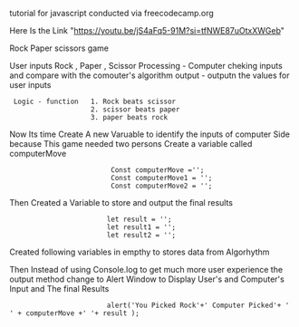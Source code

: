 tutorial for javascript conducted via freecodecamp.org 

Here Is the Link "https://youtu.be/jS4aFq5-91M?si=tfNWE87uOtxXWGeb"

Rock Paper scissors game
 
 User inputs Rock , Paper ,  Scissor
 Processing - Computer cheking inputs and compare with the comouter's algorithm
 output - outputn the values for user inputs 
     
     Logic - function   1. Rock beats scissor
                        2. scissor beats paper
                        3. paper beats rock   
Now Its time Create A new Varuable to identify the inputs of computer Side because This game needed two persons 
Create a variable called computerMove 

                             Const computerMove ='';
                             Const computerMove1 = '';
                             Const computerMove2 = '';
                             
Then Created a Variable to store and output the final results
                            
                            let result = '';
                            let result1 = '';
                            let result2 = ''; 
                            
Created following variables in empthy to stores data from Algorhythm


Then Instead of using Console.log to get much more user experience the output method change to Alert Window to Display User's and Computer's Input and The final Results

                            alert('You Picked Rock'+' Computer Picked'+ ' ' + computerMove +' '+ result );

                              
